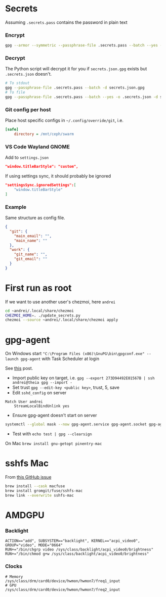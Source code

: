 # Secrets

Assuming `.secrets.pass` contains the password in plain text

### Encrypt

```sh
gpg --armor --symmetric --passphrase-file .secrets.pass --batch --yes --cipher-algo AES256 -o secrets.json.gpg .secrets.json
```

### Decrypt

The Python script will decrypt it for you if `secrets.json.gpg` exists but `.secrets.json` doesn't.

```sh
# To stdout
gpg --passphrase-file .secrets.pass --batch -d secrets.json.gpg
# To file
gpg --passphrase-file .secrets.pass --batch --yes -o .secrets.json -d secrets.json.gpg
```

### Git config per host

Place host specific configs in `~/.config/override/git`, i.e.

```ini
[safe]
    directory = /mnt/ceph/swarm
```

### VS Code Wayland GNOME

Add to `settings.json`

```json
"window.titleBarStyle": "custom",
```

If using settings sync, it should probably be ignored

```json
"settingsSync.ignoredSettings":[
    "window.titleBarStyle"
]
```

### Example

Same structure as config file.

```json
{
  "git": {
    "main_email": "",
    "main_name": ""
  },
  "work": {
    "git_name": "",
    "git_email": ""
  }
}
```

# First run as root

If we want to use another user's chezmoi, here `andrei`

```sh
cd ~andrei/.local/share/chezmoi
CHEZMOI_HOME=. ./update_secrets.py
chezmoi --source ~andrei/.local/share/chezmoi apply
```

# gpg-agent

On Windows start `"C:\Program Files (x86)\GnuPG\bin\gpgconf.exe" --launch gpg-agent` with Task Scheduler at login

See [this](https://superuser.com/a/1329299) post.

- Import public key on target, i.e. `gpg --export 273D94492E01567B | ssh andrei@theia gpg --import -`
- Set trust `gpg --edit-key <public key>`, trust, 5, save
- Edit `sshd_config` on server
```
Match User andrei
    StreamLocalBindUnlink yes
```
- Ensure gpg-agent doesn't start on server
```sh
systemctl --global mask --now gpg-agent.service gpg-agent.socket gpg-agent-ssh.socket gpg-agent-extra.socket gpg-agent-browser.socket
```
- Test with `echo test | gpg --clearsign`

On Mac `brew install gnu-getopt pinentry-mac`

# sshfs Mac

From [this GitHub issue](https://github.com/telepresenceio/telepresence/issues/1654#issuecomment-873538291)

```sh
brew install --cask macfuse
brew install gromgit/fuse/sshfs-mac
brew link --overwrite sshfs-mac
```

# AMDGPU

### Backlight
```
ACTION=="add", SUBSYSTEM=="backlight", KERNEL=="acpi_video0", GROUP="video", MODE="0664"
RUN+="/bin/chgrp video /sys/class/backlight/acpi_video0/brightness"
RUN+="/bin/chmod g+w /sys/class/backlight/acpi_video0/brightness"
```

### Clocks
```
# Memory
/sys/class/drm/card0/device/hwmon/hwmon7/freq1_input
# GPU
/sys/class/drm/card0/device/hwmon/hwmon7/freq2_input
```
